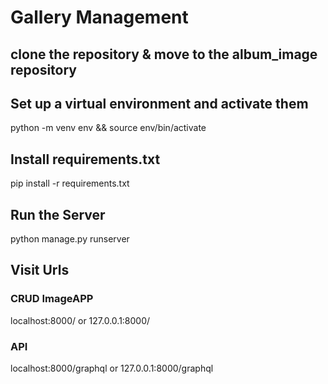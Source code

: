 # Gallery Management
## clone the repository & move to the album_image repository

## Set up a virtual environment and activate them
python -m venv env && source env/bin/activate
## Install requirements.txt
pip install -r requirements.txt
## Run the Server
python manage.py runserver
## Visit Urls
### CRUD ImageAPP
localhost:8000/  or 127.0.0.1:8000/

### API
localhost:8000/graphql  or 127.0.0.1:8000/graphql
